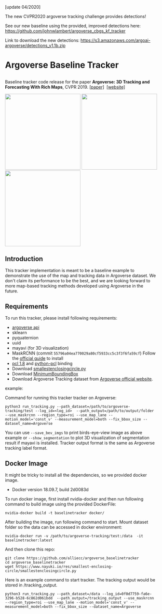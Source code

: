 [update 04/2020]

The new CVPR2020 argoverse tracking challenge provides detections! 

See our new baseline using the provided, improved detections here: https://github.com/johnwlambert/argoverse_cbgs_kf_tracker

Link to download the new detections: https://s3.amazonaws.com/argoai-argoverse/detections_v1.1b.zip

# Argoverse Baseline Tracker

## 
Baseline tracker code release for the paper **Argoverse: 3D Tracking and Forecasting With Rich Maps**, CVPR 2019.
[[paper]](http://openaccess.thecvf.com/content_CVPR_2019/html/Chang_Argoverse_3D_Tracking_and_Forecasting_With_Rich_Maps_CVPR_2019_paper.html)&nbsp;  [[website]](https://www.argoverse.org/index.html)&nbsp;

<img src="https://github.com/alliecc/argoverse_baselinetracker/blob/master/bev_083.jpg" width="250"> <img src="https://github.com/alliecc/argoverse_baselinetracker/blob/master/bev_085.jpg" width="250"> <img src="https://github.com/alliecc/argoverse_baselinetracker/blob/master/bev_087.jpg" width="250">

## Introduction

This tracker implementation is meant to be a baseline example to demonstrate the use of the map and tracking data in Argoverse dataset. We don't claim its performance to be the best, and we are looking forward to more map-based tracking methods developed using Argoverse in the future.

## Requirements

To run this tracker, please install following requirements:
- [argoverse api](https://github.com/argoai/argoverse-api)
- sklearn
- pyquaternion
- uuid
- mayavi (for 3D visualization)
- MaskRCNN (commit `55796a04ea770029a80cf5933cc5c3f3f6fa59cf`) 
  Follow the [official guide](https://github.com/facebookresearch/maskrcnn-benchmark/blob/master/INSTALL.md) to install
- [pcl 1.8](https://askubuntu.com/questions/916260/how-to-install-point-cloud-library-v1-8-pcl-1-8-0-on-ubuntu-16-04-2-lts-for) and [python-pcl](https://github.com/strawlab/python-pcl) binding
- Download [smallestenclosingcircle.py](https://www.nayuki.io/res/smallest-enclosing-circle/smallestenclosingcircle.py)
- Download [MinimumBoundingBox](https://github.com/BebeSparkelSparkel/MinimumBoundingBox)
- Download Argoverse Tracking dataset from [Argoverse official website](https://www.argoverse.org/data.html).


example:

Command for running this tracker tracker on Argoverse:

```shell
python3 run_tracking.py --path_dataset=/path/to/argoverse-tracking/test --log_id=<log_id>  --path_output=/path/to/output/folder --use_maskrcnn --region_type=roi --use_map_lane --motion_model='const_v' --measurement_model=both --fix_bbox_size --dataset_name=Argoverse
```

You can use `--save_bev_imgs` to print birds-eye-view image as above example or `--show_segmentation` to plot 3D visualization of segmentation result if mayavi is installed. Tracker output format is the same as Argoverse tracking label format.  

## Docker Image

It might be tricky to install all the dependencies, so we provided docker image.
- Docker version 18.09.7, build 2d0083d

To run docker image, first install nvidia-docker and then run following command to build image using the provided DockerFile:
```shell
nvidia-docker build -t baselinetracker docker/
```
After building the image, run following command to start. Mount dataset folder so the data can be accessed in docker environment:
```shell
nvidia-docker run -v /path/to/argoverse-tracking/test:/data  -it baselinetracker:latest
```
And then clone this repo:
```shell
git clone https://github.com/alliecc/argoverse_baselinetracker
cd argoverse_baselinetracker
wget https://www.nayuki.io/res/smallest-enclosing-circle/smallestenclosingcircle.py
```
Here is an example command to start tracker. The tracking output would be stored in /tracking_output.
```shell
python3 run_tracking.py --path_dataset=/data --log_id=0f0d7759-fa6e-3296-b528-6c862d061bdd  --path_output=/tracking_output --use_maskrcnn --region_type=roi --use_map_lane --motion_model='const_v' --measurement_model=both --fix_bbox_size --dataset_name=Argoverse
```






